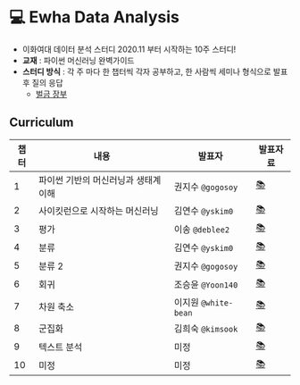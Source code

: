 # 💻 Ewha Data Analysis

- 이화여대 데이터 분석 스터디 2020.11 부터 시작하는 10주 스터디!
- **교재** : 파이썬 머신러닝 완벽가이드
- **스터디 방식** : 각 주 마다 한 챕터씩 각자 공부하고, 한 사람씩 세미나 형식으로 발표 후 질의 응답
  - [벌금 장부](https://github.com/yskim0/Ewha_Data_Analysis/issues/2)
  
  
## Curriculum
|챕터|내용|발표자|발표자료|
|------|---|---|---|
|1|파이썬 기반의 머신러닝과 생태계 이해|권지수 `@gogosoy`|[📚](https://github.com/yskim0/Ewha_Data_Analysis/blob/main/Week_1/%EA%B6%8C%EC%A7%80%EC%88%98_Week1.pdf)|
|2|사이킷런으로 시작하는 머신러닝|김연수 `@yskim0`|[📚](https://github.com/yskim0/Ewha_Data_Analysis/blob/main/Week_2/%EA%B9%80%EC%97%B0%EC%88%98_Week2.ipynb)|
|3|평가|이송 `@deblee2`|[📚](https://github.com/yskim0/Ewha_Data_Analysis/blob/main/Week_3/%EC%9D%B4%EC%86%A1_Week3.ipynb)|
|4|분류|김연수 `@yskim0`|[📚]()|
|5|분류 2|권지수 `@gogosoy`|[📚]()|
|6|회귀|조승윤 `@Yoon140`|[📚]()|
|7|차원 축소|이지원 `@white-bean`|[📚]()|
|8|군집화|김희숙 `@kimsook`|[📚]()|
|9|텍스트 분석|미정|[📚]()|
|10|미정|미정|[📚]()|
